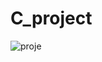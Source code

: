 # C_project
![proje](https://github.com/user-attachments/assets/8a179d8d-d874-45ec-b733-f6b836a5e722)


     
